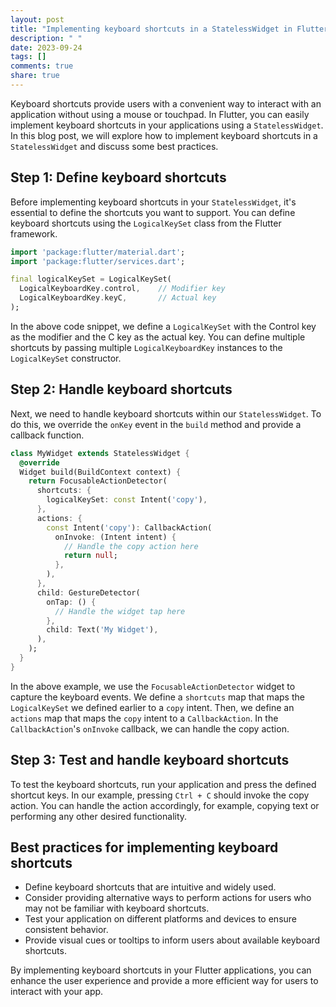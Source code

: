 ```yaml
---
layout: post
title: "Implementing keyboard shortcuts in a StatelessWidget in Flutter"
description: " "
date: 2023-09-24
tags: []
comments: true
share: true
---
```


Keyboard shortcuts provide users with a convenient way to interact with an application without using a mouse or touchpad. In Flutter, you can easily implement keyboard shortcuts in your applications using a `StatelessWidget`. In this blog post, we will explore how to implement keyboard shortcuts in a `StatelessWidget` and discuss some best practices.

## Step 1: Define keyboard shortcuts

Before implementing keyboard shortcuts in your `StatelessWidget`, it's essential to define the shortcuts you want to support. You can define keyboard shortcuts using the `LogicalKeySet` class from the Flutter framework. 

```dart
import 'package:flutter/material.dart';
import 'package:flutter/services.dart';

final logicalKeySet = LogicalKeySet(
  LogicalKeyboardKey.control,    // Modifier key
  LogicalKeyboardKey.keyC,       // Actual key
);
```

In the above code snippet, we define a `LogicalKeySet` with the Control key as the modifier and the C key as the actual key. You can define multiple shortcuts by passing multiple `LogicalKeyboardKey` instances to the `LogicalKeySet` constructor.

## Step 2: Handle keyboard shortcuts

Next, we need to handle keyboard shortcuts within our `StatelessWidget`. To do this, we override the `onKey` event in the `build` method and provide a callback function.

```dart
class MyWidget extends StatelessWidget {
  @override
  Widget build(BuildContext context) {
    return FocusableActionDetector(
      shortcuts: {
        logicalKeySet: const Intent('copy'),
      },
      actions: {
        const Intent('copy'): CallbackAction(
          onInvoke: (Intent intent) {
            // Handle the copy action here
            return null;
          },
        ),
      },
      child: GestureDetector(
        onTap: () {
          // Handle the widget tap here
        },
        child: Text('My Widget'),
      ),
    );
  }
}
```

In the above example, we use the `FocusableActionDetector` widget to capture the keyboard events. We define a `shortcuts` map that maps the `LogicalKeySet` we defined earlier to a `copy` intent. Then, we define an `actions` map that maps the `copy` intent to a `CallbackAction`. In the `CallbackAction`'s `onInvoke` callback, we can handle the copy action.

## Step 3: Test and handle keyboard shortcuts

To test the keyboard shortcuts, run your application and press the defined shortcut keys. In our example, pressing `Ctrl + C` should invoke the copy action. You can handle the action accordingly, for example, copying text or performing any other desired functionality.

## Best practices for implementing keyboard shortcuts

- Define keyboard shortcuts that are intuitive and widely used.
- Consider providing alternative ways to perform actions for users who may not be familiar with keyboard shortcuts.
- Test your application on different platforms and devices to ensure consistent behavior.
- Provide visual cues or tooltips to inform users about available keyboard shortcuts.

By implementing keyboard shortcuts in your Flutter applications, you can enhance the user experience and provide a more efficient way for users to interact with your app.